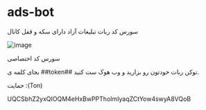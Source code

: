 # ads-bot
سورس کد ربات تبلیغات آزاد دارای سکه و قفل کانال 




![image](https://github.com/user-attachments/assets/10f130db-4d73-4b9c-bcfa-b6e866c3e8b3)






 سورس کد اختصاصی 


 
بجای کلمه ی ##token## توکن ربات خودتون رو بزارید و وب هوک ست کنید. 



حمایت :(Ton) 

UQCSbhZ2yxQIOQM4eHxBwPPTholmIyaqZCtYow4swyA8VQoB
